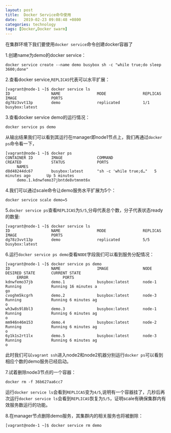 ```yaml
---
layout: post
title:  Docker Service命令使用
date:   2019-02-23 09:08:48 +0800
categories: technology
tags: [Docker,Docker swarm]
---
```


在集群环境下我们要使用`docker service`命令创建docker容器了

1.创建name为demo的docker service：

``` shell
docker service create --name demo busybox sh -c "while true;do sleep 3600;done"
```

2.查看docker service,`REPLICAS`代表可以水平扩展：

```shell
[vagrant@node-1 ~]$ docker service ls
ID                  NAME                MODE                REPLICAS            IMAGE               PORTS
dg78z3vvt13p        demo                replicated          1/1                 busybox:latest

```

3.查看docker service demo的运行情况：

``` shell
docker service ps demo
```

从输出结果我们可以看到其运行在manager即node1节点上，我们再通过`docker ps`命令看一下，

``` shell
[vagrant@node-1 ~]$ docker ps
CONTAINER ID        IMAGE               COMMAND                  CREATED             STATUS              PORTS
     NAMES
d8d48244dc67        busybox:latest      "sh -c 'while true;d…"   5 minutes ago       Up 5 minutes
     demo.1.kdnwfemo37jbntde8vtmnmt6x
```

4.我们可以通过scale命令让demo服务水平扩展为5个：

```shell
docker service scale demo=5
```

5.`docker service ps`查看`REPLICAS`为`5/5`,分母代表总个数，分子代表状态ready的数量:

``` shell
[vagrant@node-1 ~]$ docker service ls
ID                  NAME                MODE                REPLICAS            IMAGE               PORTS
dg78z3vvt13p        demo                replicated          5/5                 busybox:latest
```

6.运行`docker service ps demo`查看`NODE`字段我们可以看到服务分配情况：

``` shell
[vagrant@node-1 ~]$ docker service ps demo
ID                  NAME                IMAGE               NODE                DESIRED STATE       CURRENT STATE
     ERROR               PORTS
kdnwfemo37jb        demo.1              busybox:latest      node-1              Running             Running 16 minutes a
go
cvoghm5kcgrh        demo.2              busybox:latest      node-3              Running             Running 6 minutes ag
o
wh3w8s9l8bl3        demo.3              busybox:latest      node-1              Running             Running 6 minutes ag
o
mm946n46m153        demo.4              busybox:latest      node-2              Running             Running 6 minutes ag
o
6y1k1s2rt1lx        demo.5              busybox:latest      node-3              Running             Running 6 minutes ag
o
```

此时我们可以`vagrant ssh`进入node2和node2机器分别运行`docker ps`可以看到相应个数的demo服务已经启动。

7.试着删除node3节点的一个容器：

``` shell
docker rm -f 36b627aa6cc7
```

运行`docker service ls`会看到`REPLICAS`变为`4/5`,说明有一个容器挂了，几秒后再次运行`docker service ls`会看到`REPLICAS`恢复为`5/5`，证明scale有确保集群内有效服务数运行的功能。

8.在manager节点删除demo服务，其集群内的相关服务也将被删除：

```shell
[vagrant@node-1 ~]$ docker service rm demo
```